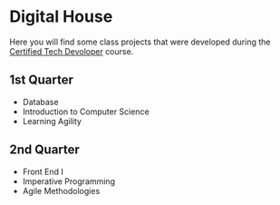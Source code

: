 # Digital House

Here you will find some class projects that were developed during the [Certified Tech Devoloper](https://www.digitalhouse.com/br/landing/certified-tech-developer?utm_source=google&utm_medium=paidsearch&utm_campaign=lead&utm_term=CTD&utm_content=degree-ctd-degree-pagectd-adresponsive-lead-kwcategory-ctd-all-none-all-other-text-infoproduct-none-1830-all-br-search-none&gclid=Cj0KCQjw8eOLBhC1ARIsAOzx5cFpGMcPlCe8dqF6mhTJvvchKPYHOcQt2egbHLjlRX8d6ok5aXafEwIaAm39EALw_wcB) course.

## 1st Quarter
- Database
- Introduction to Computer Science
- Learning Agility

## 2nd Quarter
- Front End I
- Imperative Programming
- Agile Methodologies
